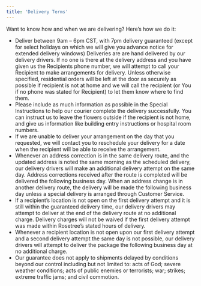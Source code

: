 ```yaml
---
title: 'Delivery Terms'
---
```


<article>
<p>Want to know how and when we are delivering? Here’s how we do it:</p>
<ul>
<li>Deliver between 9am – 6pm CST, with 7pm delivery guaranteed (except for select holidays on which we will give you advance notice for extended delivery windows) Deliveries are are hand delivered by our delivery drivers. If no one is there at the delivery address and you have given us the Recipients phone number, we will attempt to call your Recipient to make arrangements for delivery. Unless otherwise specified, residential orders will be left at the door as securely as possible if recipient is not at home and we will call the recipient (or You if no phone was stated for Recipient) to let them know where to find them.</li>
<li>Please include as much information as possible in the Special Instructions to help our courier complete the delivery successfully. You can instruct us to leave the flowers outside if the recipient is not home, and give us information like building entry instructions or hospital room numbers.</li>
<li>If we are unable to deliver your arrangement on the day that you requested, we will contact you to reschedule your delivery for a date when the recipient will be able to receive the arrangement.</li>
<li>Whenever an address correction is in the same delivery route, and the updated address is noted the same morning as the scheduled delivery, our delivery drivers will make an additional delivery attempt on the same day. Address corrections received after the route is completed will be delivered the following business day. When an address change is in another delivery route, the delivery will be made the following business day unless a special delivery is arranged through Customer Service.</li>
<li>If a recipient’s location is not open on the first delivery attempt and it is still within the guaranteed delivery time, our delivery drivers may attempt to deliver at the end of the delivery route at no additional charge. Delivery charges will not be waived if the first delivery attempt was made within Rosetree’s stated hours of delivery.</li>
<li>Whenever a recipient location is not open upon our first delivery attempt and a second delivery attempt the same day is not possible, our delivery drivers will attempt to deliver the package the following business day at no additional charge.</li>
<li>Our guarantee does not apply to shipments delayed by conditions beyond our control including but not limited to: acts of God; severe weather conditions; acts of public enemies or terrorists; war; strikes; extreme traffic jams; and civil commotion.</li>
</ul>
</article>